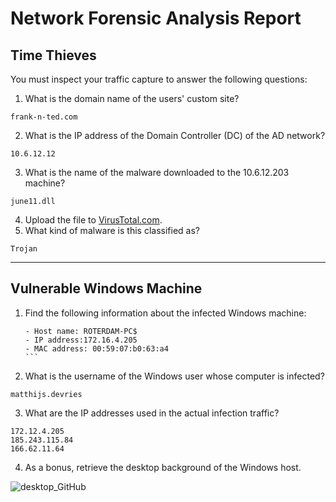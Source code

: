 # Network Forensic Analysis Report


## Time Thieves 
You must inspect your traffic capture to answer the following questions:

1. What is the domain name of the users' custom site? 
```
frank-n-ted.com
```

2. What is the IP address of the Domain Controller (DC) of the AD network? 
```
10.6.12.12
```

3. What is the name of the malware downloaded to the 10.6.12.203 machine? 
```
june11.dll
```

4. Upload the file to [VirusTotal.com](https://www.virustotal.com/gui/). 
5. What kind of malware is this classified as? 
```
Trojan
```

---

## Vulnerable Windows Machine

1. Find the following information about the infected Windows machine:
    
    ````
    - Host name: ROTERDAM-PC$
    - IP address:172.16.4.205
    - MAC address: 00:59:07:b0:63:a4
    ```

2. What is the username of the Windows user whose computer is infected?
```
matthijs.devries
```
3. What are the IP addresses used in the actual infection traffic?
```
172.12.4.205
185.243.115.84
166.62.11.64
```
4. As a bonus, retrieve the desktop background of the Windows host.

![desktop_GitHub](https://user-images.githubusercontent.com/96896057/181399648-f2e4a800-ab65-4ed3-a710-f8122a148893.png)

